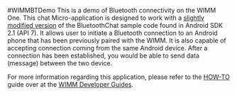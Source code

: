 #WIMMBTDemo
This is a demo of Bluetooth connectivity on the WIMM One. This chat Micro-application is designed to work with a [slightly modified version] of the BluetoothChat sample code found in Android SDK 2.1 (API 7). It allows user to initiate a Bluetooth connection to an Android phone that has been previously paired with the WIMM. It is also capable of accepting connection coming from the same Android device. After a connection has been established, you would be able to send data (message) between the two device.

For more information regarding this application, please refer to the [HOW-TO] guide over at the [WIMM Developer Guides].

[slightly modified version]:https://github.com/wimm-developers/BluetoothChat
[HOW-TO]: https://support.wimm.com/entries/21196611-howto-bluetooth-connection
[WIMM Developer Guides]: https://support.wimm.com/categories/20038301-developer-s-guide